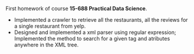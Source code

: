 First homework of course **15-688 Practical Data Science**. 

* Implemented a crawler to retrieve all the restaurants, all the reviews for a single restaurant from yelp.
* Designed and implemented a xml parser using regular expression;
  Implemented the method to search for a given tag and atributes anywhere in the XML tree. 